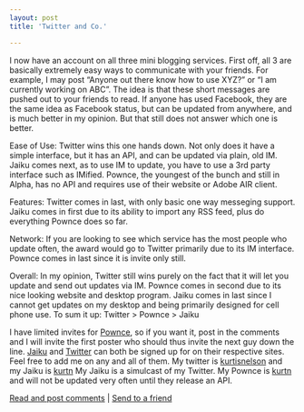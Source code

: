 ```yaml
---
layout: post
title: 'Twitter and Co.'

---
```


<p xmlns="http://www.w3.org/1999/xhtml" xmlns:at="http://www.sixapart.com/ns/at">I now have an account on all three mini blogging services. First
off, all 3 are basically extremely easy ways to communicate with your
friends. For example, I may post “Anyone out there know how to use
XYZ?” or “I am currently working on ABC”. The idea is that these short
messages are pushed out to your friends to read. If anyone has used
Facebook, they are the same idea as Facebook status, but can be updated
from anywhere, and is much better in my opinion. But that still does
not answer which one is better.

Ease of Use:
Twitter wins this one hands down. Not only does it have a simple
interface, but it has an API, and can be updated via plain, old IM.
Jaiku comes next, as to use IM to update, you have to use a 3rd party
interface such as IMified. Pownce, the youngest of the bunch and still
in Alpha, has no API and requires use of their website or Adobe AIR
client.

Features:
Twitter comes in last, with only basic one way messeging support. Jaiku
comes in first due to its ability to import any RSS feed, plus do
everything Pownce does so far.

Network:
If you are looking to see which service has the most people who update
often, the award would go to Twitter primarily due to its IM interface.
Pownce comes in last since it is invite only still.

Overall:
In my opinion, Twitter still wins purely on the fact that it will let
you update and send out updates via IM. Pownce comes in second due to
its nice looking website and desktop program. Jaiku comes in last since
I cannot get updates on my desktop and being primarily designed for
cell phone use. To sum it up:
Twitter &gt; Pownce &gt; Jaiku

I have limited invites for <a href="http://pownce.com/">Pownce</a>, so if you want it, post in the comments and I will invite the first poster who should thus invite the next guy down the line. <a href="http://jaiku.com/">Jaiku</a> and <a href="http://twitter.com/">Twitter</a> can both be signed up for on their respective sites.  Feel free to add me on any and all of them. My twitter is <a href="http://twitter.com/kurtisnelson">kurtisnelson</a> and my Jaiku is <a href="http://kurtn.jaiku.com/">kurtn</a> My Jaiku is a simulcast of my Twitter. My Pownce is <a href="http://pownce.com/kurtn/">kurtn</a> and will not be updated very often until they release an API.

<p style="clear: both">     <a href="http://kurtn.vox.com/library/post/my-full-review-of-twitter-and-co.html?_c=feed-atom-full#comments">Read and post comments</a>   |
<a href="http://www.vox.com/share/6a00c22520821e8e1d00e3989a503a0003?_c=feed-atom-full">Send to a friend</a>
